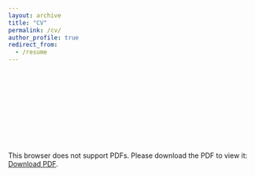 ```yaml
---
layout: archive
title: "CV"
permalink: /cv/
author_profile: true
redirect_from:
  - /resume
---
```


<object data="https://lijingwang.github.io/files/Lijing_CV_Dec2021.pdf" type="application/pdf" width="750px" height="750px">
    <embed src="https://lijingwang.github.io/files/Lijing_CV_Dec2021.pdf" type="application/pdf">
        <p>This browser does not support PDFs. Please download the PDF to view it: <a href="https://lijingwang.github.io/files/Lijing_CV_Dec2021.pdf">Download PDF</a>.</p>
    </embed>
</object>